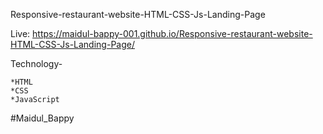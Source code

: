 Responsive-restaurant-website-HTML-CSS-Js-Landing-Page

Live: https://maidul-bappy-001.github.io/Responsive-restaurant-website-HTML-CSS-Js-Landing-Page/

Technology-

    *HTML
    *CSS
    *JavaScript

#Maidul_Bappy